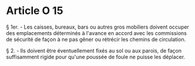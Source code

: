# Article O 15

§ 1er. - Les caisses, bureaux, bars ou autres gros mobiliers doivent occuper des emplacements déterminés à l'avance en accord avec les commissions de sécurité de façon à ne pas gêner ou rétrécir les chemins de circulation.

§ 2. - Ils doivent être éventuellement fixés au sol ou aux parois, de façon suffisamment rigide pour qu'une poussée de foule ne puisse les déplacer.
